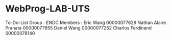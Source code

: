 # WebProg-LAB-UTS
To-Do-List
Group : ENDC
Members :
Eric Wang 00000077629
Nathan Alaire Pranata 00000077855
Daniel Wang 00000077252
Charlos Ferdinand 00000078140

